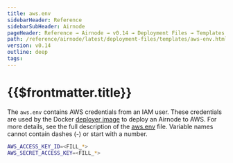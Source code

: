 ```yaml
---
title: aws.env
sidebarHeader: Reference
sidebarSubHeader: Airnode
pageHeader: Reference → Airnode → v0.14 → Deployment Files → Templates
path: /reference/airnode/latest/deployment-files/templates/aws-env.html
version: v0.14
outline: deep
tags:
---
```


<VersionWarning/>

<PageHeader/>

<SearchHighlight/>

<FlexStartTag/>

# {{$frontmatter.title}}

The `aws.env` contains AWS credentials from an IAM user. These credentials are
used by the Docker
[deployer image](/reference/airnode/latest/docker/deployer-image.md) to deploy
an Airnode to AWS. For more details, see the full description of the
[aws.env](/reference/airnode/latest/deployment-files/templates/aws-env.md) file.
Variable names cannot contain dashes (-) or start with a number.

```sh
AWS_ACCESS_KEY_ID=<FILL_*>
AWS_SECRET_ACCESS_KEY=<FILL_*>
```

<FlexEndTag/>
